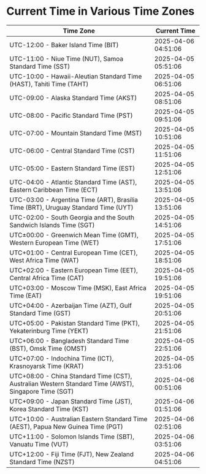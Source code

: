 # Current Time in Various Time Zones

| Time Zone | Current Time |
|-----------|--------------|
| UTC-12:00 - Baker Island Time (BIT) | 2025-04-06 04:51:06 |
| UTC-11:00 - Niue Time (NUT), Samoa Standard Time (SST) | 2025-04-05 05:51:06 |
| UTC-10:00 - Hawaii-Aleutian Standard Time (HAST), Tahiti Time (TAHT) | 2025-04-05 06:51:06 |
| UTC-09:00 - Alaska Standard Time (AKST) | 2025-04-05 08:51:06 |
| UTC-08:00 - Pacific Standard Time (PST) | 2025-04-05 09:51:06 |
| UTC-07:00 - Mountain Standard Time (MST) | 2025-04-05 10:51:06 |
| UTC-06:00 - Central Standard Time (CST) | 2025-04-05 11:51:06 |
| UTC-05:00 - Eastern Standard Time (EST) | 2025-04-05 12:51:06 |
| UTC-04:00 - Atlantic Standard Time (AST), Eastern Caribbean Time (ECT) | 2025-04-05 13:51:06 |
| UTC-03:00 - Argentina Time (ART), Brasília Time (BRT), Uruguay Standard Time (UYT) | 2025-04-05 13:51:06 |
| UTC-02:00 - South Georgia and the South Sandwich Islands Time (SGT) | 2025-04-05 14:51:06 |
| UTC±00:00 - Greenwich Mean Time (GMT), Western European Time (WET) | 2025-04-05 17:51:06 |
| UTC+01:00 - Central European Time (CET), West Africa Time (WAT) | 2025-04-05 18:51:06 |
| UTC+02:00 - Eastern European Time (EET), Central Africa Time (CAT) | 2025-04-05 19:51:06 |
| UTC+03:00 - Moscow Time (MSK), East Africa Time (EAT) | 2025-04-05 19:51:06 |
| UTC+04:00 - Azerbaijan Time (AZT), Gulf Standard Time (GST) | 2025-04-05 20:51:06 |
| UTC+05:00 - Pakistan Standard Time (PKT), Yekaterinburg Time (YEKT) | 2025-04-05 21:51:06 |
| UTC+06:00 - Bangladesh Standard Time (BST), Omsk Time (OMST) | 2025-04-05 22:51:06 |
| UTC+07:00 - Indochina Time (ICT), Krasnoyarsk Time (KRAT) | 2025-04-05 23:51:06 |
| UTC+08:00 - China Standard Time (CST), Australian Western Standard Time (AWST), Singapore Time (SGT) | 2025-04-06 00:51:06 |
| UTC+09:00 - Japan Standard Time (JST), Korea Standard Time (KST) | 2025-04-06 01:51:06 |
| UTC+10:00 - Australian Eastern Standard Time (AEST), Papua New Guinea Time (PGT) | 2025-04-06 02:51:06 |
| UTC+11:00 - Solomon Islands Time (SBT), Vanuatu Time (VUT) | 2025-04-06 03:51:06 |
| UTC+12:00 - Fiji Time (FJT), New Zealand Standard Time (NZST) | 2025-04-06 04:51:06 |

